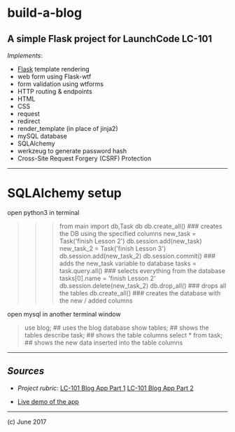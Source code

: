 # build-a-blog
## A simple Flask project for LaunchCode LC-101


_Implements_:

- [Flask](http://flask.pocoo.org/) template rendering
- web form using Flask-wtf
- form validation using wtforms
- HTTP routing & endpoints
- HTML
- CSS
- request
- redirect
- render_template (in place of jinja2)
- mySQL database
- SQLAlchemy
- werkzeug to generate password hash
- Cross-Site Request Forgery (CSRF) Protection

***

# SQLAlchemy setup

open python3 in terminal
>>> from main import db,Task
>>> db
>>> db.create_all()  ### creates the DB using the specified columns
>>> new_task = Task('finish Lesson 2')
>>> db.session.add(new_task)
>>> new_task_2 = Task('finish Lesson 3')
>>> db.session.add(new_task_2)
>>> db.session.commit() ### adds the new_task variable to database
>>> tasks = task.query.all() ### selects everything from the database
>>> tasks[0].name = 'finish Lesson 2'
>>> db.session.delete(new_task_2)
>>> db.drop_all() ### drops all the tables
>>> db.create_all() ### creates the database with the new / added columns

open mysql in another terminal window
> use blog; ## uses the blog database
> show tables; ## shows the tables
> describe task; ## shows the table columns
> select * from task; ## shows the new data inserted into the table columns

***

## _Sources_

- _Project rubric_: [LC-101 Blog App Part 1](http://education.launchcode.org/web-fundamentals/assignments/build-a-blog/)
[LC-101 Blog App Part 2](http://education.launchcode.org/web-fundamentals/assignments/blogz/)

- [Live demo of the app](http://winniezzzz.herokuapp.com/)
***

(c) June 2017
